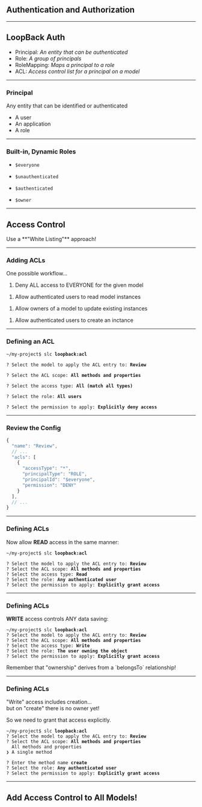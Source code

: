 
## Authentication and Authorization

---

## LoopBack Auth

* Principal<span class='fragment'>: <em>An entity that can be authenticated</em></span>
* Role<span class='fragment'>: <em>A group of principals</em></span>
* RoleMapping<span class='fragment'>: <em>Maps a principal to a role</em></span>
* ACL<span class='fragment'>: <em>Access control list for a principal on a model</em></span>

---

### Principal

Any entity that can be identified or authenticated

* A user
* An application
* A role

---

### Built-in, Dynamic Roles

* `$everyone`
<!-- .element: class="fragment" -->
* `$unauthenticated`
<!-- .element: class="fragment" -->
* `$authenticated`
<!-- .element: class="fragment" -->
* `$owner`
<!-- .element: class="fragment" -->

---

## Access Control

<p class="fragment">Use a **"White Listing"** approach!</p>

---

### Adding ACLs

One possible workflow...

1. Deny ALL access to EVERYONE for the given model
<!-- .element: class="fragment" -->
1. Allow authenticated users to read model instances
<!-- .element: class="fragment" -->
1. Allow owners of a model to update existing instances
<!-- .element: class="fragment" -->
1. Allow authenticated users to create an inctance
<!-- .element: class="fragment" -->

---

### Defining an ACL

<pre><code class='lang-no-highlight'>~/my-project$ slc <strong>loopback:acl</strong></code></pre>

<pre class='fragment'><code class='lang-no-highlight'>? Select the model to apply the ACL entry to: <strong>Review</strong></code></pre>
<pre class='fragment'><code class='lang-no-highlight'>? Select the ACL scope: <strong>All methods and properties</strong></code></pre>
<pre class='fragment'><code class='lang-no-highlight'>? Select the access type: <strong>All (match all types)</strong></code></pre>
<pre class='fragment'><code class='lang-no-highlight'>? Select the role: <strong>All users</strong></code></pre>
<pre class='fragment'><code class='lang-no-highlight'>? Select the permission to apply: <strong>Explicitly deny access</strong></code></pre>

---

### Review the Config

```js
{
  "name": "Review",
  // ...
  "acls": [
    {
      "accessType": "*",
      "principalType": "ROLE",
      "principalId": "$everyone",
      "permission": "DENY"
    }
  ],
  // ...
}
```

---

### Defining ACLs

Now allow **READ** access in the same manner:

<pre><code class='lang-no-highlight'>~/my-project$ slc <strong>loopback:acl</strong></code></pre>

<pre class='fragment'><code class='lang-no-highlight'>? Select the model to apply the ACL entry to: <strong>Review</strong>
? Select the ACL scope: <strong>All methods and properties</strong>
? Select the access type: <strong>Read</strong>
? Select the role: <strong>Any authenticated user</strong>
? Select the permission to apply: <strong>Explicitly grant access</strong></code></pre>

---

### Defining ACLs

**WRITE** access controls ANY data saving:

<pre class='fragment'><code class='lang-no-highlight'>~/my-project$ slc <strong>loopback:acl</strong>
? Select the model to apply the ACL entry to: <strong>Review</strong>
? Select the ACL scope: <strong>All methods and properties</strong>
? Select the access type: <strong>Write</strong>
? Select the role: <strong>The user owning the object</strong>
? Select the permission to apply: <strong>Explicitly grant access</strong></code></pre>

<p class="fragment">
    Remember that "ownership" derives from a `belongsTo` relationship!
</p>

---

### Defining ACLs

"Write" access includes creation...  
but on "create" there is no owner yet!

So we need to grant that access explicitly.

<pre class='fragment'><code class='lang-no-highlight'>~/my-project$ slc <strong>loopback:acl</strong>
? Select the model to apply the ACL entry to: <strong>Review</strong>
? Select the ACL scope: <strong>All methods and properties</strong>
  All methods and properties 
❯ A single method</code></pre>

<pre class='fragment'><code class='lang-no-highlight'>? Enter the method name <strong>create</strong>
? Select the role: <strong>Any authenticated user</strong>
? Select the permission to apply: <strong>Explicitly grant access</strong></code></pre>

---

## Add Access Control to All Models!
